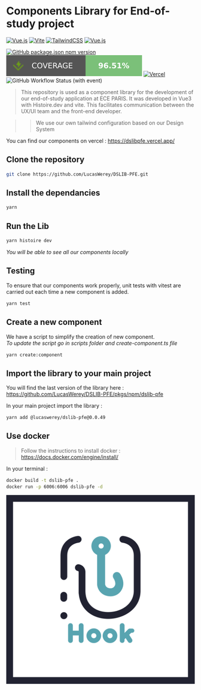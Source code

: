 # Components Library for End-of-study project

[![Vue.js](https://img.shields.io/badge/vuejs-%2335495e.svg?style=for-the-badge&logo=vuedotjs&logoColor=%234FC08D)](https://vuejs.org/)
[![Vite](https://img.shields.io/badge/vite-%23646CFF.svg?style=for-the-badge&logo=vite&logoColor=white)](https://vitejs.dev/)
[![TailwindCSS](https://img.shields.io/badge/tailwindcss-%2338B2AC.svg?style=for-the-badge&logo=tailwind-css&logoColor=white)](https://tailwindcss.com/)
[![Vue.js](https://img.shields.io/badge/docker-%2335495e.svg?style=for-the-badge&logo=docker&logoColor=%234FC08D)](https://vuejs.org/)

[![GitHub package.json npm version](https://img.shields.io/github/package-json/v/LucasWerey/DSLIB-PFE?color=58A4B0&label=npm&style=for-the-badge&logo=NPM)](https://github.com/LucasWerey/DSLIB-PFE/pkgs/npm/dslib-pfe)
![Coverage](./badges/coverage.svg)
[![Vercel](https://therealsujitk-vercel-badge.vercel.app/?app=dslibpfe&style=for-the-badge&logo=vercel)](https://dslibpfe.vercel.app/)
![GitHub Workflow Status (with event)](https://img.shields.io/github/actions/workflow/status/LucasWerey/DSLIB-PFE/npm-publish-github-packages.yml?style=for-the-badge&label=Publish&logo=github)

> This repository is used as a component library for the development of our end-of-study application at ECE PARIS. It was developed in Vue3 with Histoire.dev and vite. This facilitates communication between the UX/UI team and the front-end developer.

> > We use our own tailwind configuration based on our Design System

You can find our components on vercel : https://dslibpfe.vercel.app/

## Clone the repository

```bash
git clone https://github.com/LucasWerey/DSLIB-PFE.git
```

## Install the dependancies

```bash
yarn
```

## Run the Lib

```bash
yarn histoire dev
```

_You will be able to see all our components locally_

## Testing

To ensure that our components work properly, unit tests with vitest are carried out each time a new component is added.

```bash
yarn test
```

## Create a new component

We have a script to simplify the creation of new component. <br>
_To update the script go in scripts folder and create-component.ts file_

```bash
yarn create:component
```

## Import the library to your main project

You will find the last version of the library here : https://github.com/LucasWerey/DSLIB-PFE/pkgs/npm/dslib-pfe

In your main project import the library :

```bash
yarn add @lucaswerey/dslib-pfe@0.0.49
```

## Use docker

> Follow the instructions to install docker : https://docs.docker.com/engine/install/

In your terminal :

```bash
docker build -t dslib-pfe .
docker run -p 6006:6006 dslib-pfe -d
```

![Alt text](image.png)
